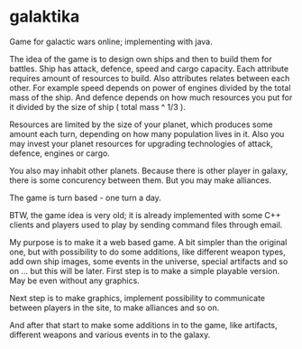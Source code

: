 # galaktika
Game for galactic wars online; implementing with java.

The idea of the game is to design own ships and then to build them for battles. Ship has attack, defence, speed and cargo capacity.
Each attribute requires amount of resources to build. Also attributes relates between each other. For example speed depends on power of engines divided by the total mass of the ship. And defence depends on how much resources you put for it divided by the size of ship ( total mass ^ 1/3 ).

Resources are limited by the size of your planet, which produces some amount each turn, depending on how many population lives in it.
Also you may invest your planet resources for upgrading technologies of attack, defence, engines or cargo.

You also may inhabit other planets. Because there is other player in galaxy, there is some concurency between them. But you may make alliances.

The game is turn based - one turn a day.

BTW, the game idea is very old; it is already implemented with some C++ clients and players used to play by sending command files through email.

My purpose is to make it a web based game. A bit simpler than the original one, but with possibility to do some additions, like different weapon types, add own ship images, some events in the universe, special artifacts and so on ... but this will be later. First step is to make a simple playable version. May be even without any graphics. 

Next step is to make graphics, implement possibility to communicate between players in the site, to make alliances and so on.

And after that start to make some additions in to the game, like artifacts, different weapons and various events in to the galaxy.
